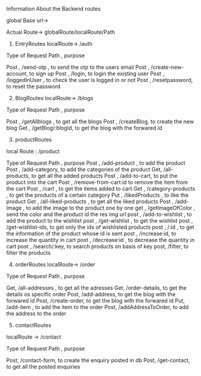 
Information About the Backend routes

global Base url-> 

Actual Route-> globalRoute/localRoute/Path

1. EntryRoutes
localRoute-> /auth

Type of Request   Path , purpose 

Post , /send-otp , to send the otp to the users email 
Post , /create-new-account, to sign up
Post , /login, to login the existing user
Post , /loggedInUser , to check the user is logged in or not
Post , /resetpassword, to reset the password 



2. BlogRoutes
localRoute-> /blogs

Type of Request   Path , purpose 

Post , /getAllblogs , to get all the blogs 
Post , /createBlog, to create the new blog
Get ,  /getBlog/:blogId, to get the blog with the forwared id 

3. productRoutes 

local Route : /product 

Type of Request   Path , purpose 
Post , /add-product , to add the product 
Post , /add-category, to add the categories of the product 
Get,   /all-products, to get all the added products 
Post , /add-to-cart, to put  the product into the cart 
Post , /remove-from-cart:id to remove the item from the cart 
Post , /cart  , to get the items added to cart 
Get ,  /category-products , to get the products of a certain category 
Put ,  /likedProducts , to like the product
Get ,  /all-liked-products , to get all the liked products 
Post , /add-Image , to add the image to the product one by one 
get ,  /getImageOfColor , send  the color and the product id the res img url 
post , /add-to-wishlist , to add the product to the wishlist 
post , /get-wishlist , to get the wishlist 
post , /get-wishlist-ids, to get only the ids of wishlisted products 
post , /:id , to get the information of the product whose id is sent 
post , /increase:id, to increase the quantity in cart 
post , /decrease:id , to decrease the quantity in cart 
post , /search/:key, to search products on basis of key 
post,  /filter, to filter the products 

 

4.  orderRoutes
localRoute-> /order

Type of Request   Path , purpose 

Get,  /all-addresses , to get all the adresses 
Get,  /order-details, to get the details os specific  order
Post, /add-address, to get the blog with the forwared id 
Post, /create-order, to get the blog with the forwared id 
Put,  /add-item , to add the item to the order
Post, /addAddressToOrder, to add the address to the order 



5. contactRoutes 

localRoute -> /contact 

Type of Request   Path , purpose 

Post, /contact-form, to create the enquiry posted in db 
Post,  /get-contact, to get all the posted enquiries  


